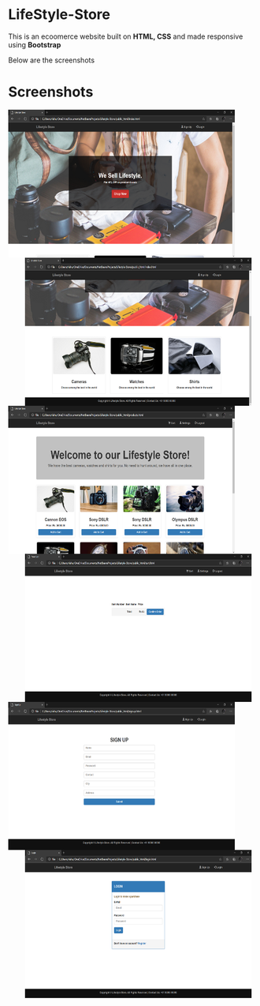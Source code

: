 # LifeStyle-Store

This is an ecoomerce website built on <strong>HTML, CSS</strong> and made responsive using <strong>Bootstrap</strong>

Below are the screenshots 
# Screenshots
<img align="left" width="460" height="300" src="Screenshots/Image1.png"     alt="Image 1"     style=" margin-right: 10px;" />
<img align="right"width="460" height="300" src="Screenshots/Image2.png"     alt="Image 2"     style=" margin-right: 10px;" />
<br><br>
<img align="left" width="460" height="300" src="Screenshots/Image3.png"     alt="Image 3"     style="margin-right: 10px;" />
<img align="right" width="460" height="300" src="Screenshots/Image4.png"     alt="Image 4"     style=" margin-right: 10px;" />
<br><br>
<img align="left" width="460" height="300" src="Screenshots/Image5.png"     alt="Image 5"     style=" margin-right: 10px;" />
<img align="right" width="460" height="300" src="Screenshots/Image6.png"     alt="Image 6"     style=" margin-right: 10px;" />
